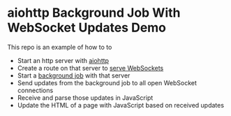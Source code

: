 # aiohttp Background Job With WebSocket Updates Demo
This repo is an example of how to to
- Start an http server with [aiohttp](https://docs.aiohttp.org/en/stable/)
- Create a route on that server to [serve WebSockets](https://docs.aiohttp.org/en/stable/web_quickstart.html#websockets)
- Start a [background job](https://docs.aiohttp.org/en/stable/web_advanced.html#background-tasks) with that server
- Send updates from the background job to all open WebSocket connections
- Receive and parse those updates in JavaScript
- Update the HTML of a page with JavaScript based on received updates
